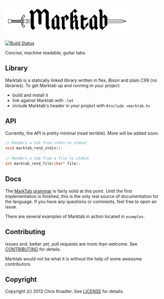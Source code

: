 ![marktab](docs/marktab.png)

[![Build Status](https://travis-ci.org/cknadler/marktab.png?branch=master)](https://travis-ci.org/cknadler/marktab)

Concise, machine readable, guitar tabs.

## Library

Marktab is a statically linked library written in flex, Bison and plain C99 (no
libraries). To get Marktab up and running in your project:

* build and install it
* link against Marktab with `-lmt`
* include Marktab's header in your project with `#include <marktab.h>`

## API

Currently, the API is pretty minimal (read terrible). More will be added soon.

```c
// Renders a tab from stdin to stdout
void marktab_rend_stdin();

// Renders a tab from a file to stdout
int marktab_rend_file(char* file);
```

## Docs

The [MarkTab grammar](https://github.com/cknadler/marktab/blob/master/docs/grammar.md) is fairly solid at this point. Until the first implementation is finished, this is the only real source of documentation for the language. If you have any questions or comments, feel free to open an issue.

There are several examples of Marktab in action located in `examples`.

## Contributing

Issues and, better yet, pull requests are more than welcome. See [CONTRIBUTING](https://github.com/cknadler/marktab/blob/master/CONTRIBUTING.md) for details.

Marktab would not be what it is without the help of some awesome contributors.

## Copyright

Copyright (c) 2013 Chris Knadler. See [LICENSE](https://github.com/cknadler/marktab/blob/master/LICENSE) for details.

